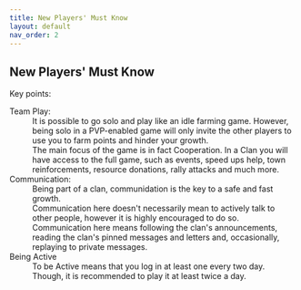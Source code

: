 ```yaml
---
title: New Players' Must Know
layout: default
nav_order: 2
---
```


<h2>New Players' Must Know</h2>
<p>Key points:</p>
<dl>
    <dt>Team Play:</dt>
    <dd>
        It is possible to go solo and play like an idle farming game. However, being solo in a PVP-enabled game will only invite 
        the other players to use you to farm points and hinder your growth.<br>
        The main focus of the game is in fact Cooperation. In a Clan you will have access to the full game, such as events, speed 
        ups help, town reinforcements, resource donations, rally attacks and much more.
    </dd>
    <dt>Communication:</dt>
    <dd>
        Being part of a clan, communidation is the key to a safe and fast growth.<br>
        Communication here doesn't necessarily mean to actively talk to other people, however it is highly encouraged to do so. 
        Communication here means following the clan's announcements, reading the clan's pinned messages and letters and, occasionally,
        replaying to private messages.
    </dd>
    <dt>Being Active</dt>
    <dd>To be Active means that you log in at least one every two day. Though, it is recommended to play it at least twice a day.</dd>
</dl>